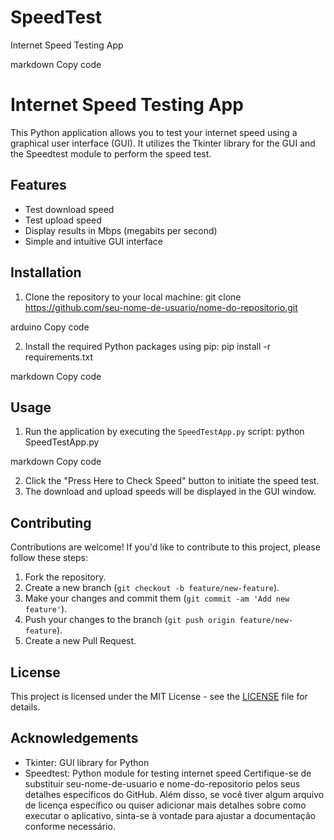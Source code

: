 # SpeedTest
Internet Speed Testing App

markdown
Copy code
# Internet Speed Testing App

This Python application allows you to test your internet speed using a graphical user interface (GUI). It utilizes the Tkinter library for the GUI and the Speedtest module to perform the speed test.

## Features

- Test download speed
- Test upload speed
- Display results in Mbps (megabits per second)
- Simple and intuitive GUI interface

## Installation

1. Clone the repository to your local machine:
git clone https://github.com/seu-nome-de-usuario/nome-do-repositorio.git

arduino
Copy code

2. Install the required Python packages using pip:
pip install -r requirements.txt

markdown
Copy code

## Usage

1. Run the application by executing the `SpeedTestApp.py` script:
python SpeedTestApp.py

markdown
Copy code

2. Click the "Press Here to Check Speed" button to initiate the speed test.
3. The download and upload speeds will be displayed in the GUI window.

## Contributing

Contributions are welcome! If you'd like to contribute to this project, please follow these steps:

1. Fork the repository.
2. Create a new branch (`git checkout -b feature/new-feature`).
3. Make your changes and commit them (`git commit -am 'Add new feature'`).
4. Push your changes to the branch (`git push origin feature/new-feature`).
5. Create a new Pull Request.

## License

This project is licensed under the MIT License - see the [LICENSE](LICENSE) file for details.

## Acknowledgements

- Tkinter: GUI library for Python
- Speedtest: Python module for testing internet speed
Certifique-se de substituir seu-nome-de-usuario e nome-do-repositorio pelos seus detalhes específicos do GitHub. Além disso, se você tiver algum arquivo de licença específico ou quiser adicionar mais detalhes sobre como executar o aplicativo, sinta-se à vontade para ajustar a documentação conforme necessário.

